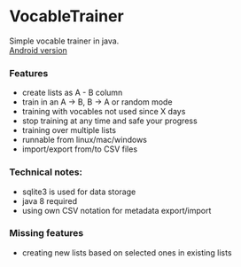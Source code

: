 VocableTrainer
==============

Simple vocable trainer in java.  
[Android version](https://github.com/0xpr03/VocableTrainer-Android)

### Features
- create lists as A - B column
- train in an A -> B, B -> A or random mode
- training with vocables not used since X days
- stop training at any time and safe your progress
- training over multiple lists
- runnable from linux/mac/windows
- import/export from/to CSV files

### Technical notes:
- sqlite3 is used for data storage
- java 8 required
- using own CSV notation for metadata export/import

### Missing features
- creating new lists based on selected ones in existing lists
